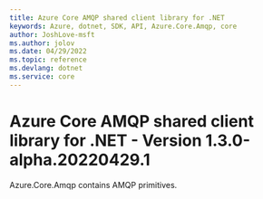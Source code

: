 ```yaml
---
title: Azure Core AMQP shared client library for .NET
keywords: Azure, dotnet, SDK, API, Azure.Core.Amqp, core
author: JoshLove-msft
ms.author: jolov
ms.date: 04/29/2022
ms.topic: reference
ms.devlang: dotnet
ms.service: core
---
```

# Azure Core AMQP shared client library for .NET - Version 1.3.0-alpha.20220429.1 


Azure.Core.Amqp contains AMQP primitives. 

